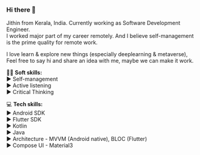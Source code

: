 ### Hi there 👋

Jithin from Kerala, India.
Currently working as Software Development Engineer.<br/>
I worked major part of my career remotely. And I believe
self-management is the prime quality for remote work.

I love learn & explore new things (especially deeplearning & metaverse), Feel free to say hi and share an idea with me, maybe we can make it work.

🤵‍♂️ **Soft skills:**<br/>
► Self-management<br/>
► Active listening<br/>
► Critical Thinking<br/>

💻 **Tech skills:**<br/>
► Android SDK<br/>
► Flutter SDK<br/>
► Kotlin<br/>
► Java<br/>
► Architecture - MVVM (Android native), BLOC (Flutter)<br/>
► Compose UI - Material3
